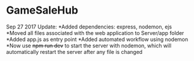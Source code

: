 # GameSaleHub

Sep 27 2017 Update:
*Added dependencies: express, nodemon, ejs
*Moved all files associated with the web application to Server/app folder
*Added app.js as entry point
*Added automated workflow using nodemon
*Now use ~~~~npm run dev~~~~ to start the server with nodemon, which will automatically restart the server after any file is changed